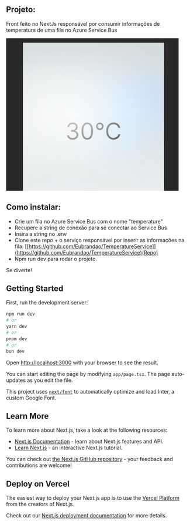 ## Projeto:
Front feito no NextJs responsável por consumir informações de temperatura de uma fila no Azure Service Bus

![Alt text](image.png)


## Como instalar:

- Crie um fila no Azure Service Bus com o nome "temperature"
- Recupere a string de conexão para se conectar ao Service Bus
- Insira a string no .env
- Clone este repo + o serviço responsável por inserir as informações na fila: [[https://github.com/Eubrandao/TemperatureService]](https://github.com/Eubrandao/TemperatureService)(Repo)
- Npm run dev para rodar o projeto.

Se diverte!




## Getting Started

First, run the development server:

```bash
npm run dev
# or
yarn dev
# or
pnpm dev
# or
bun dev
```

Open [http://localhost:3000](http://localhost:3000) with your browser to see the result.

You can start editing the page by modifying `app/page.tsx`. The page auto-updates as you edit the file.

This project uses [`next/font`](https://nextjs.org/docs/basic-features/font-optimization) to automatically optimize and load Inter, a custom Google Font.

## Learn More

To learn more about Next.js, take a look at the following resources:

- [Next.js Documentation](https://nextjs.org/docs) - learn about Next.js features and API.
- [Learn Next.js](https://nextjs.org/learn) - an interactive Next.js tutorial.

You can check out [the Next.js GitHub repository](https://github.com/vercel/next.js/) - your feedback and contributions are welcome!

## Deploy on Vercel

The easiest way to deploy your Next.js app is to use the [Vercel Platform](https://vercel.com/new?utm_medium=default-template&filter=next.js&utm_source=create-next-app&utm_campaign=create-next-app-readme) from the creators of Next.js.

Check out our [Next.js deployment documentation](https://nextjs.org/docs/deployment) for more details.
